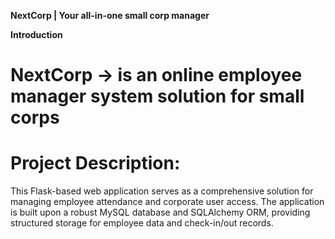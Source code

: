 **NextCorp | Your all-in-one small corp manager**

__Introduction__

# NextCorp -> is an online employee manager system solution for small corps

# Project Description:
This Flask-based web application serves as a comprehensive solution for managing employee attendance and corporate user access. The application is built upon a robust MySQL database and SQLAlchemy ORM, providing structured storage for employee data and check-in/out records.


